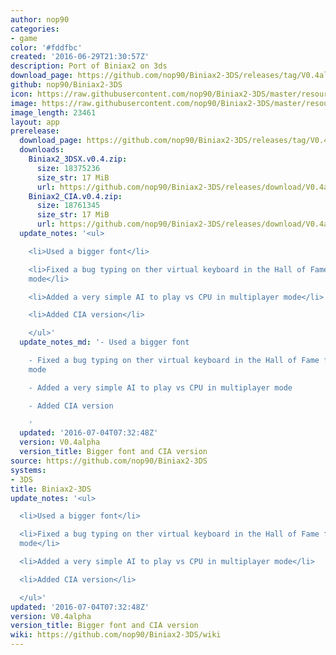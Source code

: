 ```yaml
---
author: nop90
categories:
- game
color: '#fddfbc'
created: '2016-06-29T21:30:57Z'
description: Port of Biniax2 on 3ds
download_page: https://github.com/nop90/Biniax2-3DS/releases/tag/V0.4alpha
github: nop90/Biniax2-3DS
icon: https://raw.githubusercontent.com/nop90/Biniax2-3DS/master/resources/icon.png
image: https://raw.githubusercontent.com/nop90/Biniax2-3DS/master/resources/banner.png
image_length: 23461
layout: app
prerelease:
  download_page: https://github.com/nop90/Biniax2-3DS/releases/tag/V0.4alpha
  downloads:
    Biniax2_3DSX.v0.4.zip:
      size: 18375236
      size_str: 17 MiB
      url: https://github.com/nop90/Biniax2-3DS/releases/download/V0.4alpha/Biniax2_3DSX.v0.4.zip
    Biniax2_CIA.v0.4.zip:
      size: 18761345
      size_str: 17 MiB
      url: https://github.com/nop90/Biniax2-3DS/releases/download/V0.4alpha/Biniax2_CIA.v0.4.zip
  update_notes: '<ul>

    <li>Used a bigger font</li>

    <li>Fixed a bug typing on ther virtual keyboard in the Hall of Fame for tactica
    mode</li>

    <li>Added a very simple AI to play vs CPU in multiplayer mode</li>

    <li>Added CIA version</li>

    </ul>'
  update_notes_md: '- Used a bigger font

    - Fixed a bug typing on ther virtual keyboard in the Hall of Fame for tactica
    mode

    - Added a very simple AI to play vs CPU in multiplayer mode

    - Added CIA version

    '
  updated: '2016-07-04T07:32:48Z'
  version: V0.4alpha
  version_title: Bigger font and CIA version
source: https://github.com/nop90/Biniax2-3DS
systems:
- 3DS
title: Biniax2-3DS
update_notes: '<ul>

  <li>Used a bigger font</li>

  <li>Fixed a bug typing on ther virtual keyboard in the Hall of Fame for tactica
  mode</li>

  <li>Added a very simple AI to play vs CPU in multiplayer mode</li>

  <li>Added CIA version</li>

  </ul>'
updated: '2016-07-04T07:32:48Z'
version: V0.4alpha
version_title: Bigger font and CIA version
wiki: https://github.com/nop90/Biniax2-3DS/wiki
---
```


